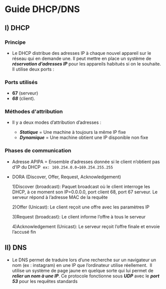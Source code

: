 # Guide DHCP/DNS

## I) DHCP

### Principe 
* Le DHCP distribue des adresses IP à chaque nouvel appareil sur le réseau qui en demande une. Il peut mettre en place un système de ***réservation d’adresses IP*** pour les appareils habitués si on le souhaite. Il utilise deux ports : 

### Ports utilisés 
* **67** (serveur) 
* ***68*** (client).  

### Méthodes d'attribution 
* Il y a deux modes d’attribution d’adresses : 

	-   ***Statique*** = Une machine à toujours la même IP fixe   
	-   ***Dynamique*** = Une machine obtient une IP disponible non fixe   

### Phases de communication
* Adresse APIPA = Ensemble d’adresses donnée si le client n’obtient pas d’IP du DHCP 
``ex: 169.254.0.0→169.254.255.255``

* DORA (Discover, Offer, Request, Acknowledgement)

	1)Discover (broadcast): Paquet broadcast où le client interroge les DHCP, à ce moment son IP=0.0.0.0, port client 68, port 67 serveur. Le serveur répond à l’adresse MAC de la requête

	2)Offer (Unicast): Le client reçoit une offre avec les paramètres IP

	3)Request (broadcast): Le client informe l’offre à tous le serveur

	4)Acknowledgement (Unicast): Le serveur reçoit l’offre finale et envoie l’accusé fin

## II) DNS

* Le DNS permet de traduire lors d’une recherche sur un navigateur un nom (ex : instagram) en une IP que l’ordinateur utilise réellement.  Il utilise un système de page jaune en quelque sorte qui lui permet de ***relier un nom à une IP***. Ce protocole fonctionne sous ***UDP*** avec le ***port 53*** pour les requêtes standards